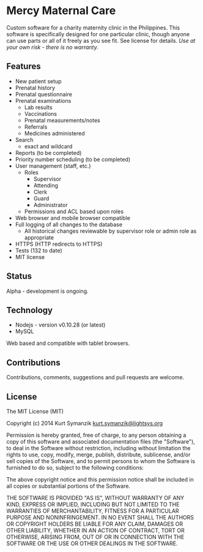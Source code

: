 # Mercy Maternal Care

Custom software for a charity maternity clinic in the Philippines. This software is specifically designed for one particular clinic, though anyone can use parts or all of it freely as you see fit. See license for details. *Use at your own risk - there is no warranty.*

## Features

- New patient setup
- Prenatal history
- Prenatal questionnaire
- Prenatal examinations
  - Lab results
  - Vaccinations
  - Prenatal measurements/notes
  - Referrals
  - Medicines administered
- Search
  - exact and wildcard
- Reports (to be completed)
- Priority number scheduling (to be completed)
- User management (staff, etc.)
  - Roles
     - Supervisor
     - Attending
     - Clerk
     - Guard
     - Administrator
  - Permissions and ACL based upon roles
- Web browser and mobile browser compatible
- Full logging of all changes to the database
  - All historical changes reviewable by supervisor role or admin role as
    appropriate
- HTTPS (HTTP redirects to HTTPS)
- Tests (132 to date)
- MIT license

## Status

Alpha - development is ongoing.

## Technology

- Nodejs - version v0.10.28 (or latest)
- MySQL

Web based and compatible with tablet browsers.

## Contributions

Contributions, comments, suggestions and pull requests are welcome.

## License

The MIT License (MIT)

Copyright (c) 2014 Kurt Symanzik <kurt.symanzik@lightsys.org>

Permission is hereby granted, free of charge, to any person obtaining a copy
of this software and associated documentation files (the "Software"), to deal
in the Software without restriction, including without limitation the rights
to use, copy, modify, merge, publish, distribute, sublicense, and/or sell
copies of the Software, and to permit persons to whom the Software is
furnished to do so, subject to the following conditions:

The above copyright notice and this permission notice shall be included in
all copies or substantial portions of the Software.

THE SOFTWARE IS PROVIDED "AS IS", WITHOUT WARRANTY OF ANY KIND, EXPRESS OR
IMPLIED, INCLUDING BUT NOT LIMITED TO THE WARRANTIES OF MERCHANTABILITY,
FITNESS FOR A PARTICULAR PURPOSE AND NONINFRINGEMENT. IN NO EVENT SHALL THE
AUTHORS OR COPYRIGHT HOLDERS BE LIABLE FOR ANY CLAIM, DAMAGES OR OTHER
LIABILITY, WHETHER IN AN ACTION OF CONTRACT, TORT OR OTHERWISE, ARISING FROM,
OUT OF OR IN CONNECTION WITH THE SOFTWARE OR THE USE OR OTHER DEALINGS IN
THE SOFTWARE.

